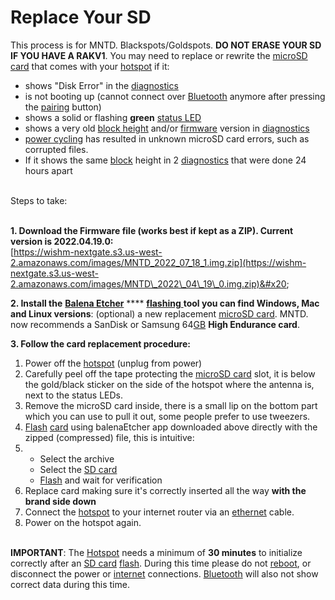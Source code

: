 # Replace Your SD

This process is for MNTD. Blackspots/Goldspots. **DO NOT ERASE YOUR SD IF YOU HAVE A RAKV1**. You may need to replace or rewrite the [microSD card](../../../helium-glossary.md#sd-card) that comes with your [hotspot](../../../helium-glossary.md#hotspot) if it:

* shows "Disk Error" in the [diagnostics](../../../helium-glossary.md#diagnostic)
* is not booting up (cannot connect over [Bluetooth](../../../helium-glossary.md#bluetooth) anymore after pressing the [pairing](../../../helium-glossary.md#pair) button)
* shows a solid or flashing **green** [status LED](https://docs.rakwireless.com/Product-Categories/WisGate/RAK-Hotspot-Miner-v2/Troubleshooting/)
* shows a very old [block height](../../../helium-glossary.md#block-height) and/or [firmware](../../../helium-glossary.md#firmware) version in [diagnostics](../../../helium-glossary.md#diagnostic)&#x20;
* [power cycling](../../../helium-glossary.md#power-cycle-reboot) has resulted in unknown microSD card errors, such as corrupted files.&#x20;
* If it shows the same [block](../../../helium-glossary.md#block) height in 2 [diagnostics](../../../helium-glossary.md#diagnostic) that were done 24 hours apart&#x20;

\
Steps to take:

\
**1. Download the Firmware file (works best if kept as a ZIP). Current version is 2022.04.19.0:**\
[https://wishm-nextgate.s3.us-west-2.amazonaws.com/images/MNTD_2022_07_18_1.img.zip](https://wishm-nextgate.s3.us-west-2.amazonaws.com/images/MNTD\_2022\_04\_19\_0.img.zip)&#x20;

**2. Install the** [**Balena Etcher**](https://www.balena.io/etcher/) **** [**flashing** ](../../../helium-glossary.md#flash)**tool you can find Windows, Mac and Linux versions**: (optional) a new replacement [microSD card](../../../helium-glossary.md#sd-card). MNTD. now recommends a SanDisk or Samsung 64[GB](../../../helium-glossary.md#gb) **High Endurance card**.&#x20;

**3. Follow the card replacement procedure:**

1. Power off the [hotspot](../../../helium-glossary.md#hotspot) (unplug from power)
2. Carefully peel off the tape protecting the [microSD card](../../../helium-glossary.md#sd-card) slot, it is below the gold/black sticker on the side of the hotspot where the antenna is, next to the status LEDs.
3. Remove the microSD card inside, there is a small lip on the bottom part which you can use to pull it out, some people prefer to use tweezers.
4. [Flash](../../../helium-glossary.md#flash) [card](../../../helium-glossary.md#sd-card) using balenaEtcher app downloaded above directly with the zipped (compressed) file, this is intuitive:
5.
   * Select the archive
   * Select the [SD card](../../../helium-glossary.md#sd-card)
   * [Flash](../../../helium-glossary.md#flash) and wait for verification
6. Replace card making sure it's correctly inserted all the way **with the brand side down**
7. Connect the [hotspot](../../../helium-glossary.md#hotspot) to your internet router via an [ethernet](../../../helium-glossary.md#ethernet) cable.
8. Power on the hotspot again.

\
**IMPORTANT**: The [Hotspot](../../../helium-glossary.md#hotspot) needs a minimum of **30 minutes** to initialize correctly after an [SD card](../../../helium-glossary.md#sd-card) [flash](../../../helium-glossary.md#flash). During this time please do not [reboot](../../../helium-glossary.md#reboot), or disconnect the power or [internet](../../../helium-glossary.md#internet) connections.  [Bluetooth](../../../helium-glossary.md#bluetooth) will also not show correct data during this time.
